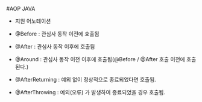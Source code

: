 #AOP JAVA

* 지원 어노테이션

* @Before : 관심사 동작 이전에 호출됨
* @After : 관심사 동작 이후에 호출됨
* @Around : 관심사 동작 이전 이후에 호출됨(@Before / @After 호출 이전에 호출된다.)
* @AfterReturning : 예외 없이 정상적으로 종료되었다면 호출됨.
* @AfterThrowing : 예외(오류) 가 발생하여 종료되었을 경우 호출됨.